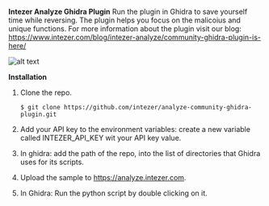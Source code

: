 **Intezer Analyze Ghidra Plugin**
Run the plugin in Ghidra to save yourself time while reversing.
The plugin helps you focus on the malicoius and unique functions.
For more information about the plugin visit our blog: 
https://www.intezer.com/blog/intezer-analyze/community-ghidra-plugin-is-here/

![alt text](https://github.com/intezer/analyze-community-ghidra-plugin/blob/master/media/ghidra_community.gif)

**Installation**
1. Clone the repo.

    ```
    $ git clone https://github.com/intezer/analyze-community-ghidra-plugin.git
    ```  
    
1. Add your API key to the environment variables: create a new variable called INTEZER_API_KEY wit your API key value.
2. In ghidra: add the path of the repo, into the list of directories that Ghidra uses for its scripts.
3. Upload the sample to https://analyze.intezer.com.
4. In Ghidra: Run the python script by double clicking on it.
